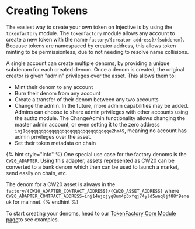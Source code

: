 # Creating Tokens

The easiest way to create your own token on Injective is by using the `tokenfactory` module. The `tokenfactory` module allows any account to create a new token with the name `factory/{creator address}/{subdenom}`. Because tokens are namespaced by creator address, this allows token minting to be permissionless, due to not needing to resolve name collisions.

A single account can create multiple denoms, by providing a unique subdenom for each created denom. Once a denom is created, the original creator is given "admin" privileges over the asset. This allows them to:

* Mint their denom to any account
* Burn their denom from any account
* Create a transfer of their denom between any two accounts
* Change the admin. In the future, more admin capabilities may be added. Admins can choose to share admin privileges with other accounts using the authz module. The ChangeAdmin functionality allows changing the master admin account, or even setting it to the zero address `inj1qqqqqqqqqqqqqqqqqqqqqqqqqqqqqqqqe2hm49`, meaning no account has admin privileges over the asset.
* Set their token metadata on chain

{% hint style="info" %}
One special use case for the factory denoms is the `CW20_ADAPTER`. Using this adapter, assets represented as CW20 can be converted to a bank denom which then can be used to launch a market, send easily on chain, etc.&#x20;

The denom for a CW20 asset is always in the `factory/{CW20_ADAPTER_CONTRACT_ADDRESS}/{CW20_ASSET_ADDRESS}` where `CW20_ADAPTER_CONTRACT_ADDRESS=inj14ejqjyq8um4p3xfqj74yld5waqljf88f9eneuk` for mainnet.&#x20;
{% endhint %}

To start creating your denoms, head to our [TokenFactory Core Module page](../../developers-native/examples/token-factory.md)to see examples.
